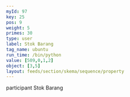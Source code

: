 ```yaml
---
myId: 97
key: 25
pos: 9
weight: 5
primes: 30
type: user
label: Stok Barang
tag_name: ubuntu
run_time: /bin/python
value: [509,0,1,2]
object: [3,5]
layout: feeds/section/skema/sequence/property
---
```

participant Stok Barang

